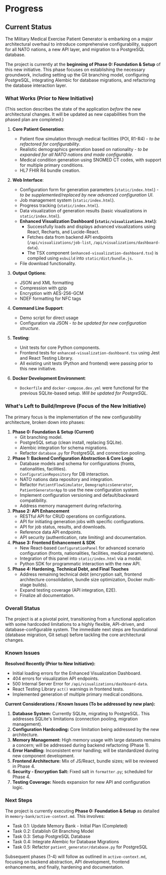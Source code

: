 # Progress

## Current Status

The Military Medical Exercise Patient Generator is embarking on a major architectural overhaul to introduce comprehensive configurability, support for all NATO nations, a new API layer, and migration to a PostgreSQL database.

The project is currently at the **beginning of Phase 0: Foundation & Setup** of this new initiative. This phase focuses on establishing the necessary groundwork, including setting up the Git branching model, configuring PostgreSQL, integrating Alembic for database migrations, and refactoring the database interaction layer.

### What Works (Prior to New Initiative)

(This section describes the state of the application *before* the new architectural changes. It will be updated as new capabilities from the phased plan are completed.)

1.  **Core Patient Generation**:
    *   Patient flow simulation through medical facilities (POI, R1-R4) - *to be refactored for configurability*.
    *   Realistic demographics generation based on nationality - *to be expanded for all NATO nations and made configurable*.
    *   Medical condition generation using SNOMED CT codes, with support for multiple primary conditions.
    *   HL7 FHIR R4 bundle creation.

2.  **Web Interface**:
    *   Configuration form for generation parameters (`static/index.html`) - *to be supplemented/replaced by new advanced configuration UI*.
    *   Job management system (`static/index.html`).
    *   Progress tracking (`static/index.html`).
    *   Data visualization of generation results (basic visualizations in `static/index.html`).
    *   **Enhanced Visualization Dashboard (`static/visualizations.html`)**:
        *   Successfully loads and displays advanced visualizations using React, Recharts, and Lucide-React.
        *   Fetches data from backend API endpoints (`/api/visualizations/job-list`, `/api/visualizations/dashboard-data`).
        *   The TSX component (`enhanced-visualization-dashboard.tsx`) is compiled using `esbuild` into `static/dist/bundle.js`.
    *   File download functionality.

3.  **Output Options**:
    *   JSON and XML formatting
    *   Compression with gzip
    *   Encryption with AES-256-GCM
    *   NDEF formatting for NFC tags

4.  **Command Line Support**:
    *   Demo script for direct usage
    *   Configuration via JSON - *to be updated for new configuration structure*.

5.  **Testing**:
    *   Unit tests for core Python components.
    *   Frontend tests for `enhanced-visualization-dashboard.tsx` using Jest and React Testing Library.
    *   All existing unit tests (Python and frontend) were passing prior to this new initiative.

6.  **Docker Development Environment**:
    *   `Dockerfile` and `docker-compose.dev.yml` were functional for the previous SQLite-based setup. *Will be updated for PostgreSQL.*

### What's Left to Build/Improve (Focus of the New Initiative)

The primary focus is the implementation of the new configurability architecture, broken down into phases:

1.  **Phase 0: Foundation & Setup (Current)**
    *   Git branching model.
    *   PostgreSQL setup (clean install, replacing SQLite).
    *   Alembic integration for schema migrations.
    *   Refactor `database.py` for PostgreSQL and connection pooling.
2.  **Phase 1: Backend Configuration Abstraction & Core Logic**
    *   Database models and schema for configurations (fronts, nationalities, facilities).
    *   `ConfigurationRepository` for DB interaction.
    *   NATO nations data repository and integration.
    *   Refactor `PatientFlowSimulator`, `DemographicsGenerator`, `PatientGeneratorApp` to use the new configuration system.
    *   Implement configuration versioning and default/backward compatibility.
    *   Address memory management during refactoring.
3.  **Phase 2: API Enhancement**
    *   RESTful API for CRUD operations on configurations.
    *   API for initiating generation jobs with specific configurations.
    *   API for job status, results, and downloads.
    *   Reference data API endpoints.
    *   API security (authentication, rate limiting) and documentation.
4.  **Phase 3: Frontend Enhancement & SDK**
    *   New React-based `ConfigurationPanel` for advanced scenario configuration (fronts, nationalities, facilities, medical parameters).
    *   Integration of this panel into `static/index.html` via a modal.
    *   Python SDK for programmatic interaction with the new API.
5.  **Phase 4: Hardening, Technical Debt, and Final Touches**
    *   Address remaining technical debt (encryption salt, frontend architecture consolidation, bundle size optimization, Docker multi-stage builds).
    *   Expand testing coverage (API integration, E2E).
    *   Finalize all documentation.

### Overall Status

The project is at a pivotal point, transitioning from a functional application with some hardcoded limitations to a highly flexible, API-driven, and database-configurable system. The immediate next steps are foundational (database migration, Git setup) before tackling the core architectural changes.

### Known Issues

**Resolved Recently (Prior to New Initiative):**
*   Initial loading errors for the Enhanced Visualization Dashboard.
*   404 errors for visualization API endpoints.
*   500 Internal Server Error for `/api/visualizations/dashboard-data`.
*   React Testing Library `act()` warnings in frontend tests.
*   Implemented generation of multiple primary medical conditions.

**Current Considerations / Known Issues (To be addressed by new plan):**

1.  **Database System:** Currently SQLite, migrating to PostgreSQL. This addresses SQLite's limitations (connection pooling, migration management).
2.  **Configuration Hardcoding:** Core limitation being addressed by the new architecture.
3.  **Memory Management:** High memory usage with large datasets remains a concern; will be addressed during backend refactoring (Phase 1).
4.  **Error Handling:** Inconsistent error handling; will be standardized during new component development.
5.  **Frontend Architecture:** Mix of JS/React, bundle sizes; will be reviewed in Phase 4.
6.  **Security - Encryption Salt:** Fixed salt in `formatter.py`; scheduled for Phase 4.
7.  **Testing Coverage:** Needs expansion for new API and configuration logic.

### Next Steps

The project is currently executing **Phase 0: Foundation & Setup** as detailed in `memory-bank/active-context.md`. This involves:
*   Task 0.1: Update Memory Bank - Initial Plan (Completed)
*   Task 0.2: Establish Git Branching Model
*   Task 0.3: Setup PostgreSQL Database
*   Task 0.4: Integrate Alembic for Database Migrations
*   Task 0.5: Refactor `patient_generator/database.py` for PostgreSQL

Subsequent phases (1-4) will follow as outlined in `active-context.md`, focusing on backend abstraction, API development, frontend enhancements, and finally, hardening and documentation.
